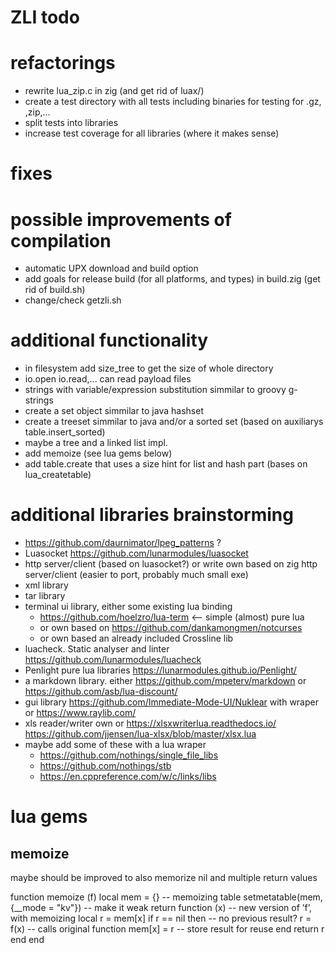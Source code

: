 # ZLI todo

# refactorings
* rewrite lua_zip.c in zig (and get rid of luax/)
* create a test directory with all tests including binaries for testing for .gz, ,zip,...
* split tests into libraries
* increase test coverage for all libraries (where it makes sense)

# fixes

# possible improvements of compilation
* automatic UPX download and build option
* add goals for release build (for all platforms, and types) in build.zig (get rid of build.sh)
* change/check getzli.sh

# additional functionality
* in filesystem add size_tree to get the size of whole directory
* io.open io.read,... can read payload files
* strings with variable/expression substitution simmilar to groovy g-strings
* create a set object simmilar to java hashset
* create a treeset simmilar to java and/or a sorted set (based on auxiliarys table.insert_sorted)
* maybe a tree and a linked list impl.
* add memoize (see lua gems below)
* add table.create that uses a size hint for list and hash part (bases on lua_createtable)
  
# additional libraries brainstorming
* https://github.com/daurnimator/lpeg_patterns ?
* Luasocket https://github.com/lunarmodules/luasocket
* http server/client (based on luasocket?) or write own based on zig http server/client (easier to port, probably much small exe)
* xml library
* tar library
* terminal ui library, either some existing lua binding
    * https://github.com/hoelzro/lua-term <-- simple (almost) pure lua
    * or own based on https://github.com/dankamongmen/notcurses
    * or own based an already included Crossline lib
* luacheck. Static analyser and linter https://github.com/lunarmodules/luacheck
* Penlight pure lua libraries https://lunarmodules.github.io/Penlight/
* a markdown library. either https://github.com/mpeterv/markdown or https://github.com/asb/lua-discount/
* gui library https://github.com/Immediate-Mode-UI/Nuklear with wraper or https://www.raylib.com/ 
* xls reader/writer own or https://xlsxwriterlua.readthedocs.io/ https://github.com/jjensen/lua-xlsx/blob/master/xlsx.lua
* maybe add some of these with a lua wraper
    * https://github.com/nothings/single_file_libs
    * https://github.com/nothings/stb
    * https://en.cppreference.com/w/c/links/libs

# lua gems

## memoize 
maybe should be improved to also memorize nil and multiple return values

function memoize (f)
    local mem = {} -- memoizing table
    setmetatable(mem, {__mode = "kv"}) -- make it weak
    return function (x) -- new version of ’f’, with memoizing
        local r = mem[x]
        if r == nil then -- no previous result?
            r = f(x) -- calls original function
            mem[x] = r -- store result for reuse
        end
        return r
    end
end
